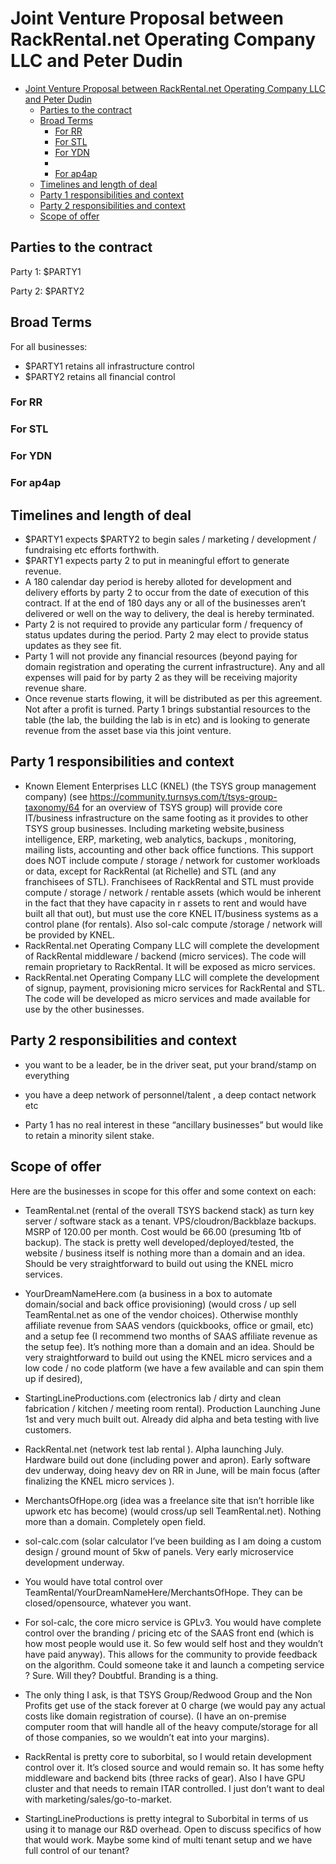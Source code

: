 # Joint Venture Proposal between RackRental.net Operating Company LLC and Peter Dudin

- [Joint Venture Proposal between RackRental.net Operating Company LLC and Peter Dudin](#joint-venture-proposal-between-rackrentalnet-operating-company-llc-and-peter-dudin)
  - [Parties to the contract](#parties-to-the-contract)
  - [Broad Terms](#broad-terms)
    - [For RR](#for-rr)
    - [For STL](#for-stl)
    - [For YDN](#for-ydn)
    - [](#)
    - [For ap4ap](#for-ap4ap)
  - [Timelines and length of deal](#timelines-and-length-of-deal)
  - [Party 1 responsibilities and context](#party-1-responsibilities-and-context)
  - [Party 2 responsibilities and context](#party-2-responsibilities-and-context)
  - [Scope of offer](#scope-of-offer)

## Parties to the contract

Party 1:
$PARTY1



Party 2:
$PARTY2

## Broad Terms

For all businesses:

- $PARTY1 retains all infrastructure control
- $PARTY2 retains all financial control

### For RR

### For STL

### For YDN

### 

### For ap4ap

## Timelines and length of deal

- $PARTY1 expects $PARTY2  to begin sales / marketing / development / fundraising etc efforts forthwith.
- $PARTY1 expects party 2 to put in meaningful effort to generate revenue.
- A 180 calendar day period is hereby alloted for development and delivery efforts by party 2 to occur from the date of execution of this contract. If at the end of 180 days any or all of the businesses aren’t delivered or well on the way to delivery, the deal is hereby terminated.
- Party 2 is not required to provide any particular form / frequency of status updates during the period. Party 2 may elect to provide status updates as they see fit.
- Party 1 will not provide any financial resources (beyond paying for domain registration and operating the current infrastructure). Any and all expenses will paid for by party 2 as they will be receiving majority revenue share. 
- Once revenue starts flowing, it will be distributed as per this agreement. Not after a profit is turned. Party 1 brings substantial resources to the table (the lab, the building the lab is in etc) and is looking to generate revenue from the asset base via this joint venture.

## Party 1 responsibilities and context

- Known Element Enterprises LLC (KNEL) (the TSYS group management company) (see <https://community.turnsys.com/t/tsys-group-taxonomy/64> for an overview of TSYS group) will provide core IT/business infrastructure on the same footing as it provides to other TSYS group businesses. Including marketing website,business intelligence, ERP, marketing, web analytics, backups , monitoring, mailing lists, accounting and other back office functions. This support does NOT include compute / storage / network for customer workloads or data, except for RackRental (at Richelle) and STL (and any franchisees of STL). Franchisees of RackRental and STL  must provide compute / storage / network / rentable assets  (which would be inherent in the fact that they have capacity in r assets to rent and would have built all that out), but must use the core KNEL IT/business systems as a control plane (for rentals). Also sol-calc compute /storage / network will be provided by KNEL.
- RackRental.net Operating Company LLC will complete the development of RackRental middleware / backend (micro services). The code will remain proprietary to RackRental. It will be exposed as micro services.
- RackRental.net Operating Company LLC will complete the development of signup, payment, provisioning micro services for RackRental and STL. The code will be developed as micro services and made available for use by the other businesses.

## Party 2 responsibilities and context

- you want to be a leader, be in the driver seat, put your brand/stamp on everything

- you have a deep network of personnel/talent , a deep contact network etc

- Party 1 has no real interest in these “ancillary businesses” but would like to retain a minority silent stake.

## Scope of offer

Here are the  businesses in scope for this offer and some context on each:

- TeamRental.net (rental of the overall TSYS backend stack) as turn key server / software stack as a tenant. VPS/cloudron/Backblaze backups. MSRP of 120.00 per month. Cost would be 66.00 (presuming 1tb of backup). The stack is pretty well developed/deployed/tested, the website / business itself is nothing more than a domain and an idea. Should be very straightforward to build out using the KNEL micro services.

- YourDreamNameHere.com (a business in a box to automate domain/social and back office provisioning) (would cross / up sell TeamRental.net as one of the vendor choices). Otherwise monthly affiliate revenue from SAAS vendors (quickbooks, office or gmail, etc) and a setup fee (I recommend two months of SAAS affiliate revenue as the setup fee). It’s nothing more than a domain and an idea. Should be very straightforward to build out using the KNEL micro services and a low code / no code platform (we have a few available and can spin them up if desired),

- StartingLineProductions.com (electronics lab / dirty and clean fabrication / kitchen / meeting room rental). Production Launching June 1st and very much built out. Already did alpha and beta testing with live customers.

- RackRental.net (network test lab rental ). Alpha launching July. Hardware build out done (including power and apron). Early software dev underway, doing heavy dev on RR in June, will be main focus (after finalizing the KNEL micro services ).

- MerchantsOfHope.org (idea was a freelance site that isn’t horrible like upwork etc has become) (would cross/up sell TeamRental.net). Nothing more than a domain. Completely open field.

- sol-calc.com (solar calculator I’ve been building as I am doing a custom design / ground mount of 5kw of panels. Very early microservice development underway.

- You would have total control over TeamRental/YourDreamNameHere/MerchantsOfHope. They can be closed/opensource, whatever you want.

- For sol-calc, the core micro service is GPLv3. You would have complete control over the branding / pricing etc of the SAAS front end (which is how most people would use it. So few would self host and they wouldn’t have paid anyway). This allows for the community to provide feedback on the algorithm. Could someone take it and launch a competing service ? Sure. Will they? Doubtful. Branding is a thing.

- The only thing I ask, is that TSYS Group/Redwood Group and the Non Profits get use of the stack forever at 0 charge (we would pay any actual costs like domain registration of course). (I have an on-premise computer room that will handle all of the heavy compute/storage for all of those companies, so we wouldn’t eat into your margins).

- RackRental is pretty core to suborbital, so I would retain development control over it. It’s closed source and would remain so. It has some hefty middleware and backend bits (three racks of gear). Also I have GPU cluster and that needs to remain ITAR controlled. I just don’t want to deal with marketing/sales/go-to-market.

- StartingLineProductions is pretty integral to Suborbital in terms of us using it to manage our R&D overhead. Open to discuss specifics of how that would work. Maybe some kind of multi tenant setup and we have full control of our tenant?